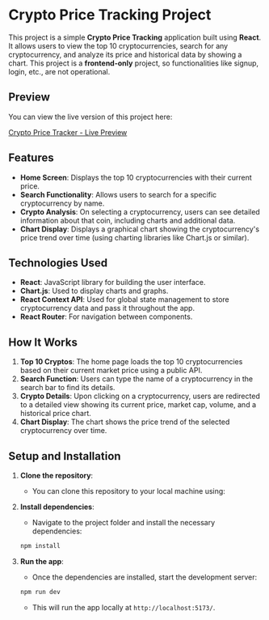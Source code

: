 # Crypto Price Tracking Project

This project is a simple **Crypto Price Tracking** application built using **React**. It allows users to view the top 10 cryptocurrencies, search for any cryptocurrency, and analyze its price and historical data by showing a chart. This project is a **frontend-only** project, so functionalities like signup, login, etc., are not operational.

## Preview

You can view the live version of this project here:

[Crypto Price Tracker - Live Preview](https://crypto-price-tracker-chi.vercel.app)


## Features

- **Home Screen**: Displays the top 10 cryptocurrencies with their current price.
- **Search Functionality**: Allows users to search for a specific cryptocurrency by name.
- **Crypto Analysis**: On selecting a cryptocurrency, users can see detailed information about that coin, including charts and additional data.
- **Chart Display**: Displays a graphical chart showing the cryptocurrency's price trend over time (using charting libraries like Chart.js or similar).

## Technologies Used

- **React**: JavaScript library for building the user interface.
- **Chart.js**: Used to display charts and graphs.
- **React Context API**: Used for global state management to store cryptocurrency data and pass it throughout the app.
- **React Router**: For navigation between components.

## How It Works

1. **Top 10 Cryptos**: The home page loads the top 10 cryptocurrencies based on their current market price using a public API.
2. **Search Function**: Users can type the name of a cryptocurrency in the search bar to find its details.
3. **Crypto Details**: Upon clicking on a cryptocurrency, users are redirected to a detailed view showing its current price, market cap, volume, and a historical price chart.
4. **Chart Display**: The chart shows the price trend of the selected cryptocurrency over time.

## Setup and Installation

1. **Clone the repository**:
    - You can clone this repository to your local machine using:

2. **Install dependencies**:
    - Navigate to the project folder and install the necessary dependencies:
    ```bash
    npm install
    ```

3. **Run the app**:
    - Once the dependencies are installed, start the development server:
    ```bash
    npm run dev 
    ```
    - This will run the app locally at `http://localhost:5173/`.
